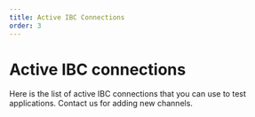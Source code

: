```yaml
---
title: Active IBC Connections
order: 3
---
```


# Active IBC connections

Here is the list of active IBC connections that you can use to test applications. Contact us for adding new channels.
